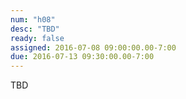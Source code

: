 ```yaml
---
num: "h08"
desc: "TBD"
ready: false
assigned: 2016-07-08 09:00:00.00-7:00
due: 2016-07-13 09:30:00.00-7:00
---
```


TBD
